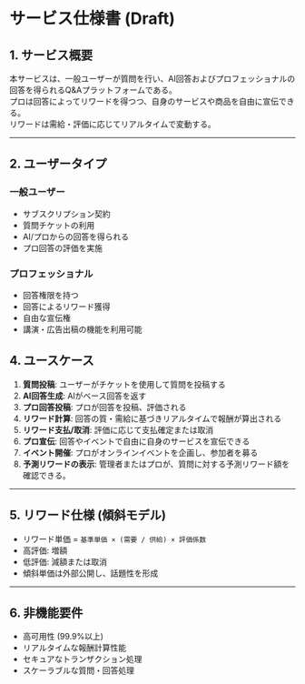 # サービス仕様書 (Draft)

## 1. サービス概要
本サービスは、一般ユーザーが質問を行い、AI回答およびプロフェッショナルの回答を得られるQ&Aプラットフォームである。  
プロは回答によってリワードを得つつ、自身のサービスや商品を自由に宣伝できる。  
リワードは需給・評価に応じてリアルタイムで変動する。

---

## 2. ユーザータイプ
### 一般ユーザー
- サブスクリプション契約
- 質問チケットの利用
- AI/プロからの回答を得られる
- プロ回答の評価を実施

### プロフェッショナル
- 回答権限を持つ
- 回答によるリワード獲得
- 自由な宣伝権
- 講演・広告出稿の機能を利用可能



## 4. ユースケース
1. **質問投稿**: ユーザーがチケットを使用して質問を投稿する
2. **AI回答生成**: AIがベース回答を返す
3. **プロ回答投稿**: プロが回答を投稿、評価される
4. **リワード計算**: 回答の質・需給に基づきリアルタイムで報酬が算出される
5. **リワード支払/取消**: 評価に応じて支払確定または取消
6. **プロ宣伝**: 回答やイベントで自由に自身のサービスを宣伝できる
7. **イベント開催**: プロがオンラインイベントを企画し、参加者を募る
8. **予測リワードの表示**: 管理者またはプロが、質問に対する予測リワード額を確認できる。

---

## 5. リワード仕様 (傾斜モデル)
- リワード単価 = `基準単価 × (需要 / 供給) × 評価係数`
- 高評価: 増額
- 低評価: 減額または取消
- 傾斜単価は外部公開し、話題性を形成

---

## 6. 非機能要件
- 高可用性 (99.9%以上)
- リアルタイムな報酬計算性能
- セキュアなトランザクション処理
- スケーラブルな質問・回答処理

